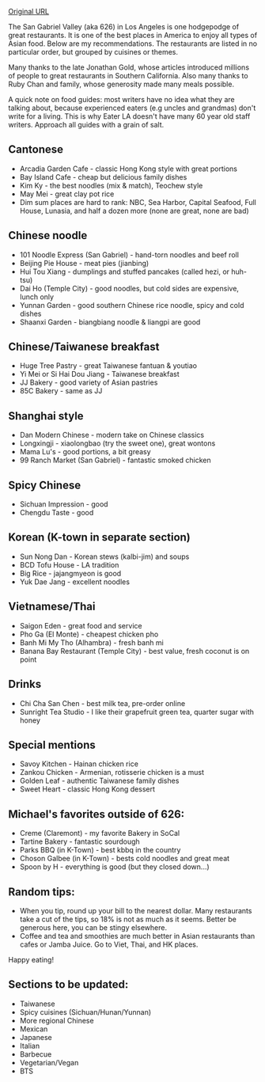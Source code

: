 [Original URL](https://world.hey.com/michaelhe/michael-s-guide-to-eat-in-the-sgv-dbb47e8d)

The San Gabriel Valley (aka 626) in Los Angeles is one hodgepodge of great restaurants. It is one of the best places in America to enjoy all types of Asian food. Below are my recommendations. The restaurants are listed in no particular order, but grouped by cuisines or themes. 

Many thanks to the late Jonathan Gold, whose articles introduced millions of people to great restaurants in Southern California. Also many thanks to Ruby Chan and family, whose generosity made many meals possible.

A quick note on food guides: most writers have no idea what they are talking about, because experienced eaters (e.g uncles and grandmas) don't write for a living. This is why Eater LA doesn't have many 60 year old staff writers. Approach all guides with a grain of salt.

## Cantonese
* Arcadia Garden Cafe - classic Hong Kong style with great portions
* Bay Island Cafe - cheap but delicious family dishes
* Kim Ky - the best noodles (mix & match), Teochew style
* May Mei - great clay pot rice
* Dim sum places are hard to rank: NBC, Sea Harbor, Capital Seafood, Full House, Lunasia, and half a dozen more (none are great, none are bad)

## Chinese noodle
* 101 Noodle Express (San Gabriel) - hand-torn noodles and beef roll
* Beijing Pie House - meat pies (jianbing)
* Hui Tou Xiang - dumplings and stuffed pancakes (called hezi, or huh-tsu)
* Dai Ho (Temple City) - good noodles, but cold sides are expensive, lunch only
* Yunnan Garden - good southern Chinese rice noodle, spicy and cold dishes
* Shaanxi Garden - biangbiang noodle & liangpi are good

## Chinese/Taiwanese breakfast
* Huge Tree Pastry - great Taiwanese fantuan & youtiao
* Yi Mei or Si Hai Dou Jiang - Taiwanese breakfast
* JJ Bakery - good variety of Asian pastries
* 85C Bakery - same as JJ

## Shanghai style
* Dan Modern Chinese - modern take on Chinese classics
* Longxingji - xiaolongbao (try the sweet one), great wontons
* Mama Lu's - good portions, a bit greasy
* 99 Ranch Market (San Gabriel) - fantastic smoked chicken

## Spicy Chinese
* Sichuan Impression - good
* Chengdu Taste - good

## Korean (K-town in separate section)
* Sun Nong Dan - Korean stews (kalbi-jim) and soups
* BCD Tofu House - LA tradition
* Big Rice - jajangmyeon is good
* Yuk Dae Jang - excellent noodles

## Vietnamese/Thai
* Saigon Eden - great food and service 
* Pho Ga (El Monte) - cheapest chicken pho
* Banh Mi My Tho (Alhambra) - fresh banh mi
* Banana Bay Restaurant (Temple City) - best value, fresh coconut is on point

## Drinks
* Chi Cha San Chen - best milk tea, pre-order online
* Sunright Tea Studio - I like their grapefruit green tea, quarter sugar with honey

## Special mentions
* Savoy Kitchen - Hainan chicken rice
* Zankou Chicken - Armenian, rotisserie chicken is a must
* Golden Leaf - authentic Taiwanese family dishes
* Sweet Heart - classic Hong Kong dessert

## Michael's favorites outside of 626:
* Creme (Claremont) - my favorite Bakery in SoCal
* Tartine Bakery - fantastic sourdough
* Parks BBQ (in K-Town) - best kbbq in the country 
* Choson Galbee (in K-Town) - bests cold noodles and great meat
* Spoon by H - everything is good (but they closed down...)

## Random tips:
* When you tip, round up your bill to the nearest dollar. Many restaurants take a cut of the tips, so 18% is not as much as it seems. Better be generous here, you can be stingy elsewhere.
* Coffee and tea and smoothies are much better in Asian restaurants than cafes or Jamba Juice. Go to Viet, Thai, and HK places. 

Happy eating!

## Sections to be updated:
* Taiwanese
* Spicy cuisines (Sichuan/Hunan/Yunnan)
* More regional Chinese
* Mexican
* Japanese
* Italian
* Barbecue
* Vegetarian/Vegan
* BTS
